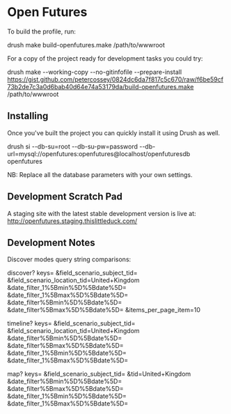 Open Futures
============

To build the profile, run:

  drush make build-openfutures.make /path/to/wwwroot

For a copy of the project ready for development tasks you could try:

  drush make --working-copy --no-gitinfofile --prepare-install https://gist.github.com/petercossey/0824dc6da7f817c5c670/raw/f6be59cf73b2de7c3a0d6bab40d64e74a53179da/build-openfutures.make /path/to/wwwroot


Installing
----------

Once you've built the project you can quickly install it using Drush as well.

  drush si --db-su=root --db-su-pw=password --db-url=mysql://openfutures:openfutures@localhost/openfuturesdb openfutures

NB: Replace all the database parameters with your own settings.


Development Scratch Pad
-----------------------

A staging site with the latest stable development version is live at: http://openfutures.staging.thislittleduck.com/


Development Notes
-----------------

Discover modes query string comparisons:

discover?
	keys=
	&field_scenario_subject_tid=
	&field_scenario_location_tid=United+Kingdom
	&date_filter_1%5Bmin%5D%5Bdate%5D=
	&date_filter_1%5Bmax%5D%5Bdate%5D=
	&date_filter%5Bmin%5D%5Bdate%5D=
	&date_filter%5Bmax%5D%5Bdate%5D=
	&items_per_page_item=10

timeline?
	keys=
	&field_scenario_subject_tid=
	&field_scenario_location_tid=United+Kingdom
	&date_filter%5Bmin%5D%5Bdate%5D=
	&date_filter%5Bmax%5D%5Bdate%5D=
	&date_filter_1%5Bmin%5D%5Bdate%5D=
	&date_filter_1%5Bmax%5D%5Bdate%5D=

map?
	keys=
	&field_scenario_subject_tid=
	&tid=United+Kingdom
	&date_filter%5Bmin%5D%5Bdate%5D=
	&date_filter%5Bmax%5D%5Bdate%5D=
	&date_filter_1%5Bmin%5D%5Bdate%5D=
	&date_filter_1%5Bmax%5D%5Bdate%5D=
